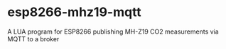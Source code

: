 # esp8266-mhz19-mqtt
A LUA program for ESP8266 publishing MH-Z19 CO2 measurements via MQTT to a broker
